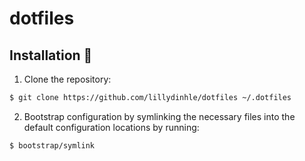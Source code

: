 # dotfiles

## Installation 💾

1. Clone the repository:

```sh
$ git clone https://github.com/lillydinhle/dotfiles ~/.dotfiles
```

2. Bootstrap configuration by symlinking the necessary files into the default configuration locations by running:

```sh
$ bootstrap/symlink
```